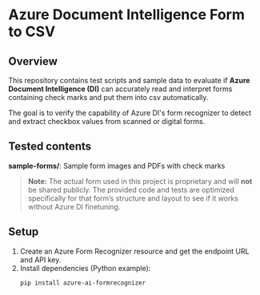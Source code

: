 # Azure Document Intelligence Form to CSV
## Overview

This repository contains test scripts and sample data to evaluate if **Azure Document Intelligence (DI)** can accurately read and interpret forms containing check marks and put them into csv automatically.

The goal is to verify the capability of Azure DI's form recognizer to detect and extract checkbox values from scanned or digital forms.

## Tested contents

**sample-forms/**: Sample form images and PDFs with check marks

> **Note:** The actual form used in this project is proprietary and will **not** be shared publicly. The provided code and tests are optimized specifically for that form’s structure and layout to see if it works without Azure DI finetuning.

## Setup

1. Create an Azure Form Recognizer resource and get the endpoint URL and API key.
2. Install dependencies (Python example):
   ```bash
   pip install azure-ai-formrecognizer
